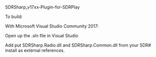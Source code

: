 
SDRSharp_v17xx-Plugin-for-SDRPlay

To build:

With Microsoft Visual Studio Community 2017:

Open up the .sln file in Visual Studio

Add put SDRSharp.Radio.dll and SDRSharp.Common.dll from your SDR# install as external references.
